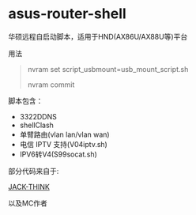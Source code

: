 # asus-router-shell

华硕远程自启动脚本，适用于HND(AX86U/AX88U等)平台

用法

>nvram set script_usbmount=usb_mount_script.sh
>
>nvram commit

脚本包含：

+ 3322DDNS
+ shellClash
+ 单臂路由(vlan lan/vlan wan)
+ 电信 IPTV 支持(V04iptv.sh)
+ IPV6转V4(S99socat.sh)


部分代码来自于: 

[JACK-THINK](https://github.com/JACK-THINK/SCRIPTS-BOOTLOADER-FOR-ASUS-ROUTER/)

以及MC作者

